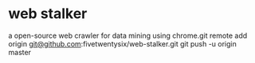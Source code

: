 # web stalker

a open-source web crawler for data mining using chrome.git remote add origin git@github.com:fivetwentysix/web-stalker.git
git push -u origin master